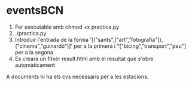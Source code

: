 # eventsBCN

1. Fer executable amb chmod +x practica.py
2. ./practica.py
3. Introduir l'entrada de la forma '[("sants",["art","fotografia"]),("cinema","guinardó")]' per a la primera i "["bicing","transport","peu"] per a la segona
4. Es creara un fitxer result.html amb el resultat que s'obre automàticament

A documents hi ha els cvs necessaris per a les estacions.
